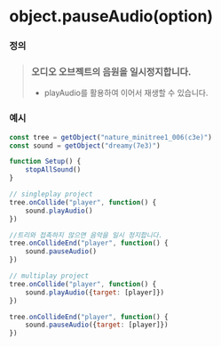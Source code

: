 # object.pauseAudio(option)

### 정의

> ### 오디오 오브젝트의 음원을 일시정지합니다.
>
> * playAudio를 활용하여 이어서 재생할 수 있습니다.



### 예시

```javascript
const tree = getObject("nature_minitree1_006(c3e)")
const sound = getObject("dreamy(7e3)")

function Setup() {
    stopAllSound()
}

// singleplay project
tree.onCollide("player", function() {
    sound.playAudio()
})

//트리와 접촉하지 않으면 음악을 일시 정지합니다.
tree.onCollideEnd("player", function() {
    sound.pauseAudio()
})

// multiplay project
tree.onCollide("player", function() {
    sound.playAudio({target: [player]})
})

tree.onCollideEnd("player", function() {
    sound.pauseAudio({target: [player]})
})

```
